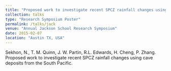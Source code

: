 ```yaml
---
title: "Proposed work to investigate recent SPCZ rainfall changes using cave deposits from the South Pacific."
collection: talks
type: "Research Symposium Poster"
permalink: /talks/jack
venue: "Annual Jackson School Research Symposium"
date: 2015-02-07
location: "Austin TX, USA"
---
```


Sekhon, N., T. M. Quinn, J. W. Partin, R.L. Edwards, H. Cheng, P. Zhang. Proposed work to investigate recent SPCZ rainfall changes using cave deposits from the South Pacific.

